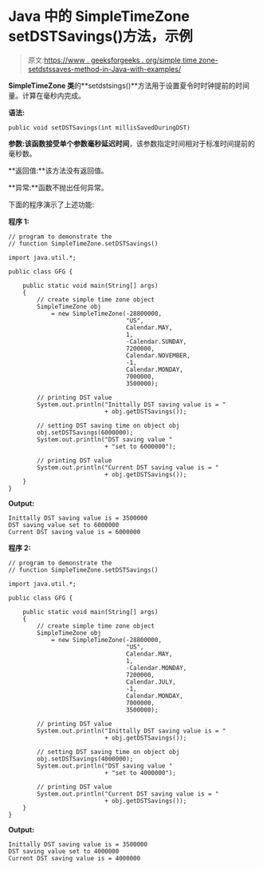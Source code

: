 # Java 中的 SimpleTimeZone setDSTSavings()方法，示例

> 原文:[https://www . geeksforgeeks . org/simple time zone-setdstssaves-method-in-Java-with-examples/](https://www.geeksforgeeks.org/simpletimezone-setdstsavings-method-in-java-with-examples/)

**SimpleTimeZone 类**的**setdstsings()**方法用于设置夏令时时钟提前的时间量。计算在毫秒内完成。

**语法:**

```
public void setDSTSavings(int millisSavedDuringDST)

```

**参数:**该函数接受单个参数**毫秒延迟时间**，该参数指定时间相对于标准时间提前的毫秒数。

**返回值:**该方法没有返回值。

**异常:**函数不抛出任何异常。

下面的程序演示了上述功能:

**程序 1:**

```
// program to demonstrate the
// function SimpleTimeZone.setDSTSavings()

import java.util.*;

public class GFG {

    public static void main(String[] args)
    {
        // create simple time zone object
        SimpleTimeZone obj
            = new SimpleTimeZone(-28800000,
                                 "US",
                                 Calendar.MAY,
                                 1,
                                 -Calendar.SUNDAY,
                                 7200000,
                                 Calendar.NOVEMBER,
                                 -1,
                                 Calendar.MONDAY,
                                 7000000,
                                 3500000);

        // printing DST value
        System.out.println("Inittally DST saving value is = "
                           + obj.getDSTSavings());

        // setting DST saving time on object obj
        obj.setDSTSavings(6000000);
        System.out.println("DST saving value "
                           + "set to 6000000");

        // printing DST value
        System.out.println("Current DST saving value is = "
                           + obj.getDSTSavings());
    }
}
```

**Output:**

```
Inittally DST saving value is = 3500000
DST saving value set to 6000000
Current DST saving value is = 6000000

```

**程序 2:**

```
// program to demonstrate the
// function SimpleTimeZone.setDSTSavings()

import java.util.*;

public class GFG {

    public static void main(String[] args)
    {
        // create simple time zone object
        SimpleTimeZone obj
            = new SimpleTimeZone(-28800000,
                                 "US",
                                 Calendar.MAY,
                                 1,
                                 -Calendar.MONDAY,
                                 7200000,
                                 Calendar.JULY,
                                 -1,
                                 Calendar.MONDAY,
                                 7000000,
                                 3500000);

        // printing DST value
        System.out.println("Inittally DST saving value is = "
                           + obj.getDSTSavings());

        // setting DST saving time on object obj
        obj.setDSTSavings(4000000);
        System.out.println("DST saving value "
                           + "set to 4000000");

        // printing DST value
        System.out.println("Current DST saving value is = "
                           + obj.getDSTSavings());
    }
}
```

**Output:**

```
Inittally DST saving value is = 3500000
DST saving value set to 4000000
Current DST saving value is = 4000000

```